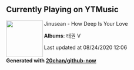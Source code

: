 ## Currently Playing on YTMusic

[<img align="left" width="100" src="https://lh3.googleusercontent.com/a3qg3-DH5xx9LN6t_4eqT8kVlq69VDgWmR3U7CIrEuxVL-oMPkNPT-8yyZgIQrDo93Jyx_bwsdZFhUw">](https://music.youtube.com/channel/UCgX9AAxncWN0z8B_HKtAXvA)

Jinusean - How Deep Is Your Love

**Albums**: 태권 V

Last updated at 08/24/2020 12:06

#### Generated with [20chan/github-now](https://github.com/20chan/github-now)


<!--
**20chan/20chan** is a ✨ _special_ ✨ repository because its `README.md` (this file) appears on your GitHub profile.

Here are some ideas to get you started:

- 🔭 I’m currently working on ...
- 🌱 I’m currently learning ...
- 👯 I’m looking to collaborate on ...
- 🤔 I’m looking for help with ...
- 💬 Ask me about ...
- 📫 How to reach me: ...
- 😄 Pronouns: ...
- ⚡ Fun fact: ...
-->
